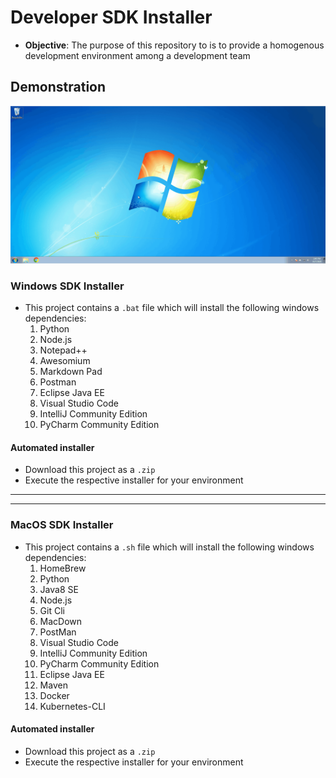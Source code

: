 # Developer SDK Installer
* **Objective**: The purpose of this repository to is to provide a homogenous development environment among a development team

## Demonstration
<a href="https://raw.githubusercontent.com/Git-Leon/developer-sdk-library/master/developer-installer.gif"><img src="./developer-installer.gif"></a>



### Windows SDK Installer
* This project contains a `.bat` file which will install the following windows dependencies:
    1. Python
    2. Node.js
    3. Notepad++
    4. Awesomium
    5. Markdown Pad
    6. Postman
    7. Eclipse Java EE
    8. Visual Studio Code
    9. IntelliJ Community Edition
    10. PyCharm Community Edition
    
#### Automated installer
* Download this project as a `.zip`
* Execute the respective installer for your environment


<hr><hr>

### MacOS SDK Installer

* This project contains a `.sh` file which will install the following windows dependencies:
    1. HomeBrew
    2. Python
    3. Java8 SE
    4. Node.js
    5. Git Cli
    6. MacDown
    7. PostMan
    8. Visual Studio Code
    9. IntelliJ Community Edition
    10. PyCharm Community Edition
    11. Eclipse Java EE
    12. Maven
    13. Docker
    14. Kubernetes-CLI
    
    
    
#### Automated installer
* Download this project as a `.zip`
* Execute the respective installer for your environment

